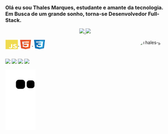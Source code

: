 ### Olá eu sou Thales Marques, estudante e amante da tecnologia. Em Busca de um grande sonho, torna-se Desenvolvedor Full-Stack.
<div align="center">
  <a href="https://github.com/Thales-Marques">
  <img height="180em" src="https://github-readme-stats.vercel.app/api?username=Thales-Marques&show_icons=true&theme=dark&include_all_commits=true&count_private=true"/>
  <img height="180em" src="https://github-readme-stats.vercel.app/api/top-langs/?username=Thales-Marques&layout=compact&langs_count=7&theme=dark"/>
</div>
  <div style="display: inline_block"><br>
  <img align="center" alt="Thales-Js" height="30" width="40" src="https://raw.githubusercontent.com/devicons/devicon/master/icons/javascript/javascript-plain.svg">
  <img align="center" alt="Thales-HTML" height="30" width="40" src="https://raw.githubusercontent.com/devicons/devicon/master/icons/html5/html5-original.svg">
  <img align="center" alt="Thales-CSS" height="30" width="40" src="https://raw.githubusercontent.com/devicons/devicon/master/icons/css3/css3-original.svg">
  <img align="right" alt="Thales-pic" height="150" style="border-radius:50px;" src="https://cdn.discordapp.com/attachments/993973561607852073/1023348857599447070/unknown.png">
</div>
  
  ##
  
<div>
  <a href="https://www.facebook.com/Thales4151/" target="_blank"><img src="https://img.shields.io/badge/Facebook-1877F2?style=for-the-badge&logo=facebook&logoColor=white" target="_blank"></a>
  <a href="https://www.instagram.com/thales_marrques/" target="_blank"><img src="https://img.shields.io/badge/-Instagram-%23E4405F?style=for-the-badge&logo=instagram&logoColor=white" target="_blank"></a>
  <a href = "mailto:thalesdsm22@gmail.com"><img src="https://img.shields.io/badge/-Gmail-%23333?style=for-the-badge&logo=gmail&logoColor=white" target="_blank"></a>
  <a href="https://www.linkedin.com/in/thales-dos-santos-marques-18640122a" target="_blank"><img src="https://img.shields.io/badge/-LinkedIn-%230077B5?style=for-the-badge&logo=linkedin&logoColor=white" target="_blank"></a> 
  
  ![Snake animation](https://github.com/Thales-Marques/Thales-Marques/blob/output/github-contribution-grid-snake.svg)
  
</div>
